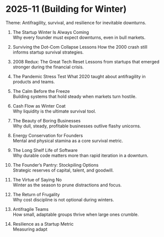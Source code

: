 # 2025-11 (Building for Winter)

Theme: Antifragility, survival, and resilience for inevitable downturns.  

1. The Startup Winter Is Always Coming  
   Why every founder must expect downturns, even in bull markets.  
2. Surviving the Dot-Com Collapse Lessons
   How the 2000 crash still informs startup survival strategies.  
3. 2008 Redux: The Great Tech Reset
   Lessons from startups that emerged stronger during the financial crisis.
4. The Pandemic Stress Test
   What 2020 taught about antifragility in products and teams.

5. The Calm Before the Freeze  
   Building systems that hold steady when markets turn hostile.  
6. Cash Flow as Winter Coat  
   Why liquidity is the ultimate survival tool.  
7. The Beauty of Boring Businesses  
   Why dull, steady, profitable businesses outlive flashy unicorns.  
8. Energy Conservation for Founders  
   Mental and physical stamina as a core survival metric.  
9. The Long Shelf Life of Software  
   Why durable code matters more than rapid iteration in a downturn.  
10. The Founder’s Pantry: Stockpiling Options  
    Strategic reserves of capital, talent, and goodwill.  
11. The Virtue of Saying No  
    Winter as the season to prune distractions and focus.  
12. The Return of Frugality  
    Why cost discipline is not optional during winters.  
13. Antifragile Teams  
    How small, adaptable groups thrive when large ones crumble.  
14. Resilience as a Startup Metric  
    Measuring adapt
